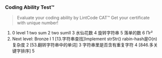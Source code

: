 
### Coding Ability Test™
>Evaluate your coding ability by LintCode CAT™
 Get your certificate with unique number!

1. 0 level
1 two sum
2 two sumⅡ
3 水仙花数
4 旋转字符串
5 落单的数
6 Πr²
2. Next level: Bronze I
1 [13.字符串查找]Implement strStr()
    rabin-hash是O(n)复杂度
2 [53.翻转字符串中的单词]
3 字符串里是否含有重复字符
4 [846.多关键字排序]
5 
